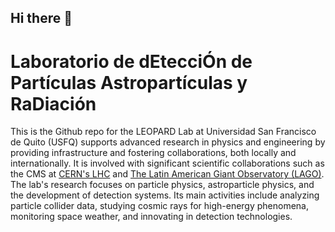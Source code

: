 ## Hi there 👋

<!--

**Here are some ideas to get you started:**

🙋‍♀️ A short introduction - what is your organization all about?
🌈 Contribution guidelines - how can the community get involved?
👩‍💻 Useful resources - where can the community find your docs? Is there anything else the community should know?
🍿 Fun facts - what does your team eat for breakfast?
🧙 Remember, you can do mighty things with the power of [Markdown](https://docs.github.com/github/writing-on-github/getting-started-with-writing-and-formatting-on-github/basic-writing-and-formatting-syntax)
-->


# Laboratorio de dEtecciÓn de Partículas Astropartículas y RaDiación  

This is the Github repo for the LEOPARD Lab at Universidad San Francisco de Quito (USFQ) supports advanced research 
in physics and engineering by providing infrastructure and fostering collaborations, both locally and internationally. 
It is involved with significant scientific collaborations such as the CMS at 
[CERN's LHC](https://home.cern/science/accelerators/large-hadron-collider) and [The Latin American Giant 
Observatory (LAGO)](http://lagoproject.net/index.html). The lab's research focuses on particle physics, astroparticle 
physics, and the development of detection systems. Its main activities include analyzing particle collider data, 
studying cosmic rays for high-energy phenomena, monitoring space weather, and innovating in detection technologies.



